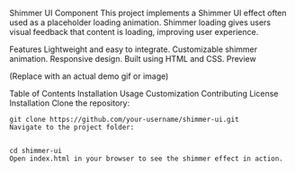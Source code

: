 Shimmer UI Component
This project implements a Shimmer UI effect often used as a placeholder loading animation. Shimmer loading gives users visual feedback that content is loading, improving user experience.

Features
Lightweight and easy to integrate.
Customizable shimmer animation.
Responsive design.
Built using HTML and CSS.
Preview

(Replace with an actual demo gif or image)

Table of Contents
Installation
Usage
Customization
Contributing
License
Installation
Clone the repository:

    git clone https://github.com/your-username/shimmer-ui.git
    Navigate to the project folder:


    cd shimmer-ui
    Open index.html in your browser to see the shimmer effect in action.
